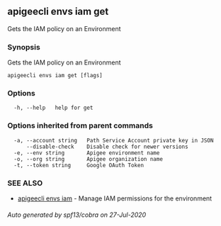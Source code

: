 ## apigeecli envs iam get

Gets the IAM policy on an Environment

### Synopsis

Gets the IAM policy on an Environment

```
apigeecli envs iam get [flags]
```

### Options

```
  -h, --help   help for get
```

### Options inherited from parent commands

```
  -a, --account string   Path Service Account private key in JSON
      --disable-check    Disable check for newer versions
  -e, --env string       Apigee environment name
  -o, --org string       Apigee organization name
  -t, --token string     Google OAuth Token
```

### SEE ALSO

* [apigeecli envs iam](apigeecli_envs_iam.md)	 - Manage IAM permissions for the environment

###### Auto generated by spf13/cobra on 27-Jul-2020
